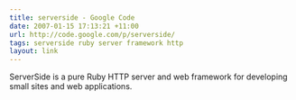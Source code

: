 ```yaml
---
title: serverside - Google Code
date: 2007-01-15 17:13:21 +11:00
url: http://code.google.com/p/serverside/
tags: serverside ruby server framework http
layout: link
---
```

ServerSide is a pure Ruby HTTP server and web framework for developing small sites and web applications.

